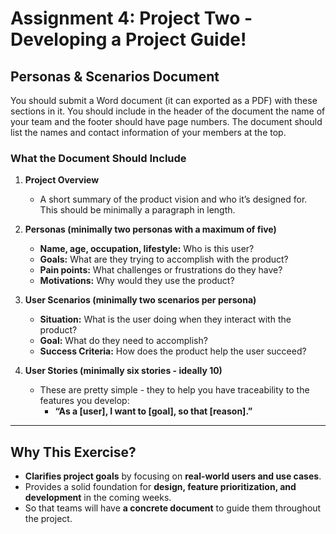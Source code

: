 # Assignment 4: Project Two - Developing a Project Guide!

## **Personas & Scenarios Document**

You should submit a Word document (it can exported as a PDF) with these sections in it.  You should include in the header of the document the name of your team and the footer should have page numbers.  The document should list the names and contact information of your members at the top.

### **What the Document Should Include**  

1. **Project Overview**  
   - A short summary of the product vision and who it’s designed for.  This should be minimally a paragraph in length.

2. **Personas (minimally two personas with a maximum of five)**  
   - **Name, age, occupation, lifestyle:** Who is this user?  
   - **Goals:** What are they trying to accomplish with the product?  
   - **Pain points:** What challenges or frustrations do they have?  
   - **Motivations:** Why would they use the product?

3. **User Scenarios (minimally two scenarios per persona)**  
   - **Situation:** What is the user doing when they interact with the product?  
   - **Goal:** What do they need to accomplish?  
   - **Success Criteria:** How does the product help the user succeed?  

4. **User Stories (minimally six stories - ideally 10)**  
   - These are pretty simple - they to help you have traceability to the features you develop:  
     - **“As a [user], I want to [goal], so that [reason].”**

---

## **Why This Exercise?**  
- **Clarifies project goals** by focusing on **real-world users and use cases**.
- Provides a solid foundation for **design, feature prioritization, and development** in the coming weeks.
- So that teams will have **a concrete document** to guide them throughout the project.
